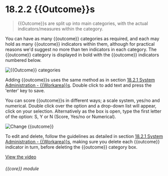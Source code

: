 # 18.2.2    {{Outcome}}s

> {{Outcome}}s are split up into main categories, with the actual indicators/measures within the category. 

You can have as many {{outcome}} categories as required, and each may hold as many {{outcome}} indicators within them, although for practical reasons we'd suggest no more than ten indicators in each category. The {{outcome}} category is displayed in bold with the {{outcome}} indicators numbered below. 

![{{Outcome}} categories]({{imgpath}}186a.png)

Adding {{outcome}}s uses the same method as in section [18.2.1  System Administration - {{Workarea}}s](/help/index/v/{{version}}/p/18.2.1). Double click to add text and press the 'enter' key to save. 

You can score {{outcome}}s in different ways; a scale system, yes/no and numerical. Double click over the option and a drop-down list will appear, click on your selection. Alternatively as the box is open, type the first letter of the option: S, Y or N (Score, Yes/no or Numerical). 

![Change {{outcome}}]({{imgpath}}186b.png)

To edit and delete, follow the guidelines as detailed in section [18.2.1  System Administration - {{Workarea}}s](/help/index/v/{{version}}/p/18.2.1), making sure you delete each {{outcome}} indicator in turn, before deleting the {{outcome}} category box. 

[View the video](/help/video/id/45)
###### {{core}} module

